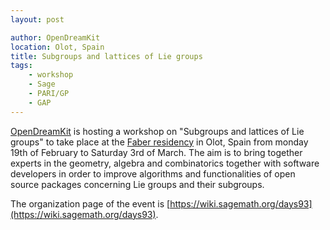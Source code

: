 ```yaml
---
layout: post

author: OpenDreamKit
location: Olot, Spain
title: Subgroups and lattices of Lie groups
tags:
    - workshop
    - Sage
    - PARI/GP
    - GAP
---
```


[OpenDreamKit](http://opendreamkit.org) is hosting a workshop on "Subgroups and lattices of Lie groups"
to take place at the [Faber residency](http://faberresidency.cat/) in Olot, Spain from monday 19th
of February to Saturday 3rd of March. The aim is to bring together experts in the geometry, algebra
and combinatorics together with software developers in order to improve algorithms and
functionalities of open source packages concerning Lie groups and their subgroups.

The organization page of the event is [https://wiki.sagemath.org/days93](https://wiki.sagemath.org/days93).

